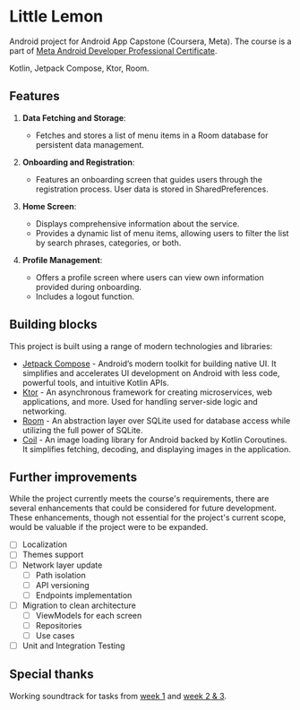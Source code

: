 # Little Lemon

Android project for Android App Capstone (Coursera, Meta). The course is a part of [Meta Android Developer Professional Certificate](https://www.coursera.org/professional-certificates/meta-android-developer).

Kotlin, Jetpack Compose, Ktor, Room.

## Features

1. **Data Fetching and Storage**:
   - Fetches and stores a list of menu items in a Room database for persistent data management.

2. **Onboarding and Registration**:
   - Features an onboarding screen that guides users through the registration process. User data is stored in SharedPreferences.

3. **Home Screen**:
   - Displays comprehensive information about the service.
   - Provides a dynamic list of menu items, allowing users to filter the list by search phrases, categories, or both.

4. **Profile Management**:
   - Offers a profile screen where users can view own information provided during onboarding.
   - Includes a logout function.


## Building blocks

This project is built using a range of modern technologies and libraries:

- [Jetpack Compose](https://developer.android.com/jetpack/compose) - Android’s modern toolkit for building native UI. It simplifies and accelerates UI development on Android with less code, powerful tools, and intuitive Kotlin APIs.
- [Ktor](https://ktor.io/) - An asynchronous framework for creating microservices, web applications, and more. Used for handling server-side logic and networking.
- [Room](https://developer.android.com/training/data-storage/room) - An abstraction layer over SQLite used for database access while utilizing the full power of SQLite.
- [Coil](https://coil-kt.github.io/coil/) - An image loading library for Android backed by Kotlin Coroutines. It simplifies fetching, decoding, and displaying images in the application.

## Further improvements

While the project currently meets the course's requirements, there are several enhancements that could be considered for future development. These enhancements, though not essential for the project's current scope, would be valuable if the project were to be expanded.

- [ ] Localization
- [ ] Themes support
- [ ] Network layer update
  - [ ] Path isolation
  - [ ] API versioning
  - [ ] Endpoints implementation
- [ ] Migration to clean architecture
  - [ ] ViewModels for each screen
  - [ ] Repositories
  - [ ] Use cases
- [ ] Unit and Integration Testing

## Special thanks

Working soundtrack for tasks from [week 1](https://open.spotify.com/album/0e1WaSNDZnoPixaxDNdWo4?si=vbZTVjDYTgahiJStV1zMTA) and [week 2 & 3](https://open.spotify.com/album/0DoVnWjNFYoUfq7qe36jxh?si=nH4dXTqzTvqFp6kquhX76g).